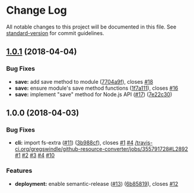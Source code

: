 # Change Log

All notable changes to this project will be documented in this file. See [standard-version](https://github.com/conventional-changelog/standard-version) for commit guidelines.

<a name="1.0.1"></a>

## [1.0.1](https://github.com/gregswindle/github-resource-converter/compare/v1.0.0...v1.0.1) (2018-04-04)

### Bug Fixes

* **save:** add save method to module ([7704a9f](https://github.com/gregswindle/github-resource-converter/commit/7704a9f)), closes [#18](https://github.com/gregswindle/github-resource-converter/issues/18)
* **save:** ensure module's save method functions ([1f7a111](https://github.com/gregswindle/github-resource-converter/commit/1f7a111)), closes [#16](https://github.com/gregswindle/github-resource-converter/issues/16)
* **save:** implement "save" method for Node.js API ([#17](https://github.com/gregswindle/github-resource-converter/issues/17)) ([7e22c30](https://github.com/gregswindle/github-resource-converter/commit/7e22c30))

<a name="1.0.0"></a>

## 1.0.0 (2018-04-03)

### Bug Fixes

* **cli:** import fs-extra ([#11](https://github.com/gregswindle/github-resource-converter/issues/11)) ([3b988cf](https://github.com/gregswindle/github-resource-converter/commit/3b988cf)), closes [#1](https://github.com/gregswindle/github-resource-converter/issues/1) [#4](https://github.com/gregswindle/github-resource-converter/issues/4) [/travis-ci.org/gregswindle/github-resource-converter/jobs/355791728#L2892](https://github.com//travis-ci.org/gregswindle/github-resource-converter/jobs/355791728/issues/L2892) [#1](https://github.com/gregswindle/github-resource-converter/issues/1) [#2](https://github.com/gregswindle/github-resource-converter/issues/2) [#3](https://github.com/gregswindle/github-resource-converter/issues/3) [#4](https://github.com/gregswindle/github-resource-converter/issues/4) [#10](https://github.com/gregswindle/github-resource-converter/issues/10)

### Features

* **deployment:** enable semantic-release ([#13](https://github.com/gregswindle/github-resource-converter/issues/13)) ([6b85819](https://github.com/gregswindle/github-resource-converter/commit/6b85819)), closes [#12](https://github.com/gregswindle/github-resource-converter/issues/12)
